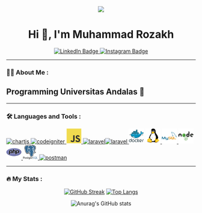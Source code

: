 <div id="header" align="center">
 <img src="https://i.pinimg.com/564x/ee/33/69/ee3369f79097a1e4c1c95742b2483a15.jpg" width="300"/>

</div>


 <h1 align="center">Hi 👋, I'm Muhammad Rozakh</h1>
<div id="badges" align="center">
  <a href="https://www.linkedin.com/in/muhammad-rozakh-b7b820247/">  
 <img src="https://img.shields.io/badge/LinkedIn-blue?style=for-the-badge&logo=linkedin&logoColor=white" alt="LinkedIn Badge"/>
</a>
<a href="https://www.instagram.com/1rozakk/?next=https%3A%2F%2Fwww.instagram.com%2F1.cakk%2F%3Fhl%3Did">
<img src="https://img.shields.io/badge/Instagram-E4405F?style=for-the-badge&logo=instagram&logoColor=white" alt="Instagram Badge"/>
</a>
</div>

---
### :man_technologist: About Me :


 ## Programming Universitas Andalas 👋

---

### :hammer_and_wrench: Languages and Tools :


<p align="left"> 
<a href="https://www.chartjs.org" target="_blank" rel="noreferrer"> <img src="https://www.chartjs.org/media/logo-title.svg" alt="chartjs" width="40" height="40"/> </a> 
<a href="https://codeigniter.com" target="_blank" rel="noreferrer"> <img src="https://cdn.worldvectorlogo.com/logos/codeigniter.svg" alt="codeigniter" width="40" height="40"/> </a> 
<a href="https://developer.mozilla.org/en-US/docs/Web/JavaScript" target="_blank" rel="noreferrer"> <img src="https://raw.githubusercontent.com/devicons/devicon/master/icons/javascript/javascript-original.svg" alt="javascript" width="40" height="40"/> 
</a> <a href="https://laravel.com/" target="_blank" rel="noreferrer"> <img src="https://laravel.com/img/logomark.min.svg" alt="laravel" width="40" height="40"/><img src="https://laravel.com/img/logotype.min.svg" alt="laravel" width="40" height="40"/> </a> 
  <img src="https://github.com/devicons/devicon/blob/master/icons/docker/docker-original-wordmark.svg" title="Docker" alt="Java" width="40" height="40"/>
 <a href="https://www.linux.org/" target="_blank" rel="noreferrer"> <img src="https://raw.githubusercontent.com/devicons/devicon/master/icons/linux/linux-original.svg" alt="linux" width="40" height="40"/> </a> 
<a href="https://www.mysql.com/" target="_blank" rel="noreferrer"> <img src="https://raw.githubusercontent.com/devicons/devicon/master/icons/mysql/mysql-original-wordmark.svg" alt="mysql" width="40" height="40"/> </a> 
<a href="https://nodejs.org" target="_blank" rel="noreferrer"> <img src="https://raw.githubusercontent.com/devicons/devicon/master/icons/nodejs/nodejs-original-wordmark.svg" alt="nodejs" width="40" height="40"/> </a> 
 <a href="https://www.php.net" target="_blank" rel="noreferrer"> <img src="https://raw.githubusercontent.com/devicons/devicon/master/icons/php/php-original.svg" alt="php" width="40" height="40"/> </a> <a href="https://www.postgresql.org" target="_blank" rel="noreferrer"> <img src="https://raw.githubusercontent.com/devicons/devicon/master/icons/postgresql/postgresql-original-wordmark.svg" alt="postgresql" width="40" height="40"/> </a> <a href="https://postman.com" target="_blank" rel="noreferrer"> <img src="https://www.vectorlogo.zone/logos/getpostman/getpostman-icon.svg" alt="postman" width="40" height="40"/> </a> 


---

### :fire: My Stats :
<div id="badges" align="center">

 <a href="https://git.io/streak-stats"><img src="https://github-readme-streak-stats.herokuapp.com?user=rozak17&theme=dark" alt="GitHub Streak" /></a> 
 [![Top Langs](https://github-readme-stats.vercel.app/api/top-langs/?username=rozak17&theme=dark)](https://github.com/anuraghazra/github-readme-stats)

 ![Anurag's GitHub stats](https://github-readme-stats.vercel.app/api?username=rozak17&show_icons=true&theme=dark)
</div> 
 
 <!--
**rozak17/rozak17** is a ✨ _special_ ✨ repository because its `README.md` (this file) appears on your GitHub profile.


Here are some ideas to get you started:

- 🔭 I’m currently working on ...
- 🌱 I’m currently learning ...
- 👯 I’m looking to collaborate on ...
- 🤔 I’m looking for help with ...
- 💬 Ask me about ...
- 📫 How to reach me: ...
- 😄 Pronouns: ...
- ⚡ Fun fact: ...
-->
